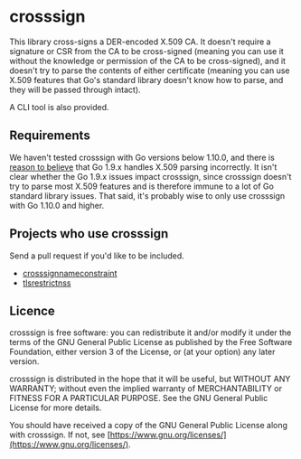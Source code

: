 # crosssign

This library cross-signs a DER-encoded X.509 CA.  It doesn't require a
signature or CSR from the CA to be cross-signed (meaning you can use it without
the knowledge or permission of the CA to be cross-signed), and it doesn't try
to parse the contents of either certificate (meaning you can use X.509 features
that Go's standard library doesn't know how to parse, and they will be passed
through intact).

A CLI tool is also provided.

## Requirements

We haven't tested crosssign with Go versions below 1.10.0, and there is [reason
to believe](https://github.com/namecoin/crosssignnameconstraint/issues/2) that
Go 1.9.x handles X.509 parsing incorrectly.  It isn't clear whether the Go
1.9.x issues impact crosssign, since crosssign doesn't try to parse most X.509
features and is therefore immune to a lot of Go standard library issues.  That
said, it's probably wise to only use crosssign with Go 1.10.0 and higher.

## Projects who use crosssign

Send a pull request if you'd like to be included.

* [crosssignnameconstraint](https://github.com/namecoin/crosssignnameconstraint/)
* [tlsrestrictnss](https://github.com/namecoin/tlsrestrictnss/)

## Licence

crosssign is free software: you can redistribute it and/or modify
it under the terms of the GNU General Public License as published by
the Free Software Foundation, either version 3 of the License, or
(at your option) any later version.

crosssign is distributed in the hope that it will be useful,
but WITHOUT ANY WARRANTY; without even the implied warranty of
MERCHANTABILITY or FITNESS FOR A PARTICULAR PURPOSE.  See the
GNU General Public License for more details.

You should have received a copy of the GNU General Public License
along with crosssign.  If not, see [https://www.gnu.org/licenses/](https://www.gnu.org/licenses/).
